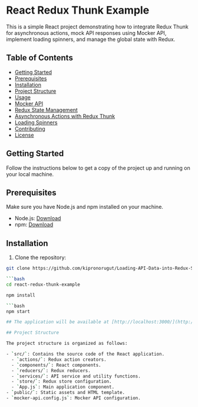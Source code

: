 # React Redux Thunk Example

This is a simple React project demonstrating how to integrate Redux Thunk for asynchronous actions, mock API responses using Mocker API, implement loading spinners, and manage the global state with Redux.

## Table of Contents

- [Getting Started](#getting-started)
- [Prerequisites](#prerequisites)
- [Installation](#installation)
- [Project Structure](#project-structure)
- [Usage](#usage)
- [Mocker API](#mocker-api)
- [Redux State Management](#redux-state-management)
- [Asynchronous Actions with Redux Thunk](#asynchronous-actions-with-redux-thunk)
- [Loading Spinners](#loading-spinners)
- [Contributing](#contributing)
- [License](#license)

## Getting Started

Follow the instructions below to get a copy of the project up and running on your local machine.

## Prerequisites

Make sure you have Node.js and npm installed on your machine.

- Node.js: [Download](https://nodejs.org/)
- npm: [Download](https://www.npmjs.com/)

## Installation

1. Clone the repository:

```bash
git clone https://github.com/kipronorugut/Loading-API-Data-into-Redux-State-using-Redux-Thunk

```bash
cd react-redux-thunk-example

npm install

```bash
npm start

## The application will be available at [http://localhost:3000/](http://localhost:3000/).

## Project Structure

The project structure is organized as follows:

- `src/`: Contains the source code of the React application.
  - `actions/`: Redux action creators.
  - `components/`: React components.
  - `reducers/`: Redux reducers.
  - `services/`: API service and utility functions.
  - `store/`: Redux store configuration.
  - `App.js`: Main application component.
- `public/`: Static assets and HTML template.
- `mocker-api.config.js`: Mocker API configuration.

